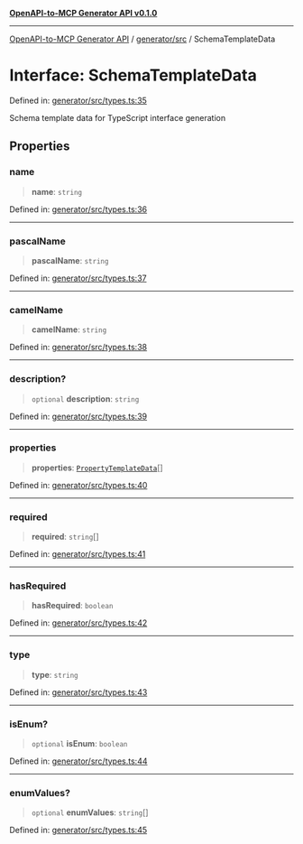 [**OpenAPI-to-MCP Generator API v0.1.0**](../../../README.md)

***

[OpenAPI-to-MCP Generator API](../../../modules.md) / [generator/src](../README.md) / SchemaTemplateData

# Interface: SchemaTemplateData

Defined in: [generator/src/types.ts:35](https://github.com/salacoste/openapi-mcp-generator/blob/fda5c6400a831cddbad9eacd652e11b2f7410b22/packages/generator/src/types.ts#L35)

Schema template data for TypeScript interface generation

## Properties

### name

> **name**: `string`

Defined in: [generator/src/types.ts:36](https://github.com/salacoste/openapi-mcp-generator/blob/fda5c6400a831cddbad9eacd652e11b2f7410b22/packages/generator/src/types.ts#L36)

***

### pascalName

> **pascalName**: `string`

Defined in: [generator/src/types.ts:37](https://github.com/salacoste/openapi-mcp-generator/blob/fda5c6400a831cddbad9eacd652e11b2f7410b22/packages/generator/src/types.ts#L37)

***

### camelName

> **camelName**: `string`

Defined in: [generator/src/types.ts:38](https://github.com/salacoste/openapi-mcp-generator/blob/fda5c6400a831cddbad9eacd652e11b2f7410b22/packages/generator/src/types.ts#L38)

***

### description?

> `optional` **description**: `string`

Defined in: [generator/src/types.ts:39](https://github.com/salacoste/openapi-mcp-generator/blob/fda5c6400a831cddbad9eacd652e11b2f7410b22/packages/generator/src/types.ts#L39)

***

### properties

> **properties**: [`PropertyTemplateData`](PropertyTemplateData.md)[]

Defined in: [generator/src/types.ts:40](https://github.com/salacoste/openapi-mcp-generator/blob/fda5c6400a831cddbad9eacd652e11b2f7410b22/packages/generator/src/types.ts#L40)

***

### required

> **required**: `string`[]

Defined in: [generator/src/types.ts:41](https://github.com/salacoste/openapi-mcp-generator/blob/fda5c6400a831cddbad9eacd652e11b2f7410b22/packages/generator/src/types.ts#L41)

***

### hasRequired

> **hasRequired**: `boolean`

Defined in: [generator/src/types.ts:42](https://github.com/salacoste/openapi-mcp-generator/blob/fda5c6400a831cddbad9eacd652e11b2f7410b22/packages/generator/src/types.ts#L42)

***

### type

> **type**: `string`

Defined in: [generator/src/types.ts:43](https://github.com/salacoste/openapi-mcp-generator/blob/fda5c6400a831cddbad9eacd652e11b2f7410b22/packages/generator/src/types.ts#L43)

***

### isEnum?

> `optional` **isEnum**: `boolean`

Defined in: [generator/src/types.ts:44](https://github.com/salacoste/openapi-mcp-generator/blob/fda5c6400a831cddbad9eacd652e11b2f7410b22/packages/generator/src/types.ts#L44)

***

### enumValues?

> `optional` **enumValues**: `string`[]

Defined in: [generator/src/types.ts:45](https://github.com/salacoste/openapi-mcp-generator/blob/fda5c6400a831cddbad9eacd652e11b2f7410b22/packages/generator/src/types.ts#L45)
